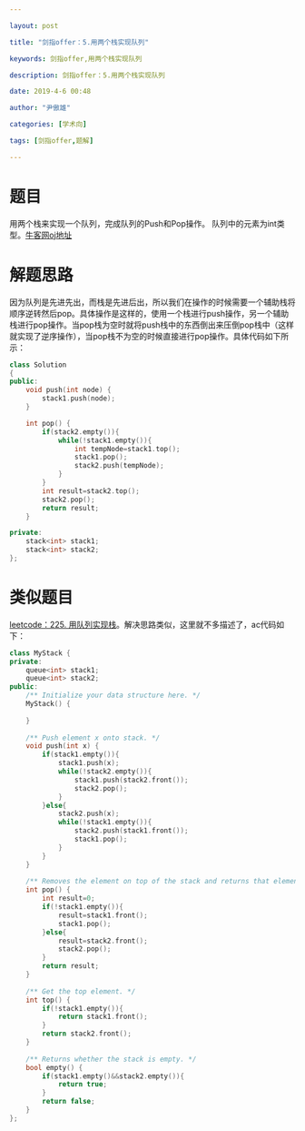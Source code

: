 ```yaml
---

layout: post

title: "剑指offer：5.用两个栈实现队列"

keywords: 剑指offer,用两个栈实现队列

description: 剑指offer：5.用两个栈实现队列

date: 2019-4-6 00:48

author: "尹傲雄"

categories: [学术向]

tags: [剑指offer,题解]

---
```


# 题目

用两个栈来实现一个队列，完成队列的Push和Pop操作。 队列中的元素为int类型。[牛客网oj地址](https://www.nowcoder.com/practice/54275ddae22f475981afa2244dd448c6?tpId=13&tqId=11158&tPage=1&rp=2&ru=%2Fta%2Fcoding-interviews&qru=%2Fta%2Fcoding-interviews%2Fquestion-ranking)

# 解题思路

因为队列是先进先出，而栈是先进后出，所以我们在操作的时候需要一个辅助栈将顺序逆转然后pop。具体操作是这样的，使用一个栈进行push操作，另一个辅助栈进行pop操作。当pop栈为空时就将push栈中的东西倒出来压倒pop栈中（这样就实现了逆序操作），当pop栈不为空的时候直接进行pop操作。具体代码如下所示：

```c++
class Solution
{
public:
    void push(int node) {
        stack1.push(node);
    }

    int pop() {
        if(stack2.empty()){
            while(!stack1.empty()){
                int tempNode=stack1.top();
                stack1.pop();
                stack2.push(tempNode);
            }
        }
        int result=stack2.top();
        stack2.pop();
        return result;
    }

private:
    stack<int> stack1;
    stack<int> stack2;
};
```

# 类似题目

[leetcode：225. 用队列实现栈](https://leetcode-cn.com/problems/implement-stack-using-queues/)。解决思路类似，这里就不多描述了，ac代码如下：

```c++
class MyStack {
private:
    queue<int> stack1;
    queue<int> stack2;
public:
    /** Initialize your data structure here. */
    MyStack() {
        
    }
    
    /** Push element x onto stack. */
    void push(int x) {
        if(stack1.empty()){
            stack1.push(x);
            while(!stack2.empty()){
                stack1.push(stack2.front());
                stack2.pop();
            }
        }else{
            stack2.push(x);
            while(!stack1.empty()){
                stack2.push(stack1.front());
                stack1.pop();
            }
        }
    }
    
    /** Removes the element on top of the stack and returns that element. */
    int pop() {
        int result=0;
        if(!stack1.empty()){
            result=stack1.front();
            stack1.pop();
        }else{
            result=stack2.front();
            stack2.pop();
        }
        return result;
    }
    
    /** Get the top element. */
    int top() {
        if(!stack1.empty()){
            return stack1.front();
        }
        return stack2.front();
    }
    
    /** Returns whether the stack is empty. */
    bool empty() {
        if(stack1.empty()&&stack2.empty()){
            return true;
        }
        return false;
    }
};
```

